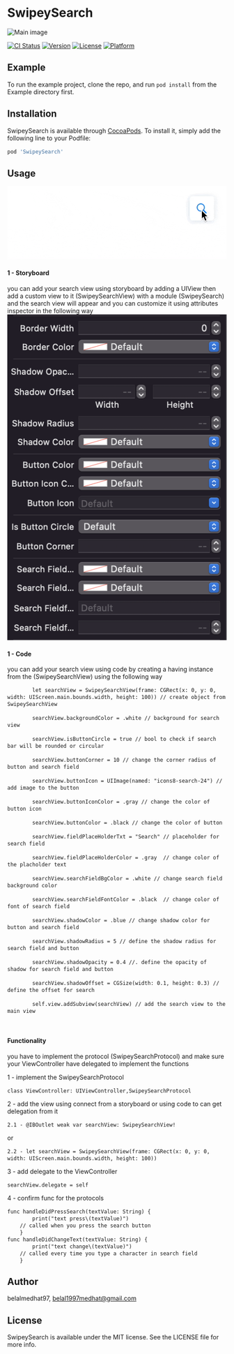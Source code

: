 # SwipeySearch
![Main image](/Images/SwipeySearch.png)

[![CI Status](https://img.shields.io/travis/belalmedhat97/SwipeySearch.svg?style=flat)](https://travis-ci.org/belalmedhat97/SwipeySearch)
[![Version](https://img.shields.io/cocoapods/v/SwipeySearch.svg?style=flat)](https://cocoapods.org/pods/SwipeySearch)
[![License](https://img.shields.io/cocoapods/l/SwipeySearch.svg?style=flat)](https://cocoapods.org/pods/SwipeySearch)
[![Platform](https://img.shields.io/cocoapods/p/SwipeySearch.svg?style=flat)](https://cocoapods.org/pods/SwipeySearch)

## Example

To run the example project, clone the repo, and run `pod install` from the Example directory first.

## Installation

SwipeySearch is available through [CocoaPods](https://cocoapods.org). To install
it, simply add the following line to your Podfile:

```ruby
pod 'SwipeySearch'
```
## Usage
![Storyboard](/Images/Swipey.gif)
#### 1 - Storyboard
you can add your search view using storyboard by adding a UIView then add a custom view to it (SwipeySearchView) with a module (SwipeySearch) and the search view will appear and you can customize it using attributes inspector in the following way 
![Storyboard](/Images/Storyboard.png)

#### 1 - Code
you can add your search view using code by creating a  having instance from the (SwipeySearchView) using the following way 
```
        let searchView = SwipeySearchView(frame: CGRect(x: 0, y: 0, width: UIScreen.main.bounds.width, height: 100)) // create object from SwipeySearchView 

        searchView.backgroundColor = .white // background for search view 

        searchView.isButtonCircle = true // bool to check if search bar will be rounded or circular 

        searchView.buttonCorner = 10 // change the corner radius of button and search field 

        searchView.buttonIcon = UIImage(named: "icons8-search-24") // add image to the button 

        searchView.buttonIconColor = .gray // change the color of button icon 

        searchView.buttonColor = .black // change the color of button  

        searchView.fieldPlaceHolderTxt = "Search" // placeholder for search field

        searchView.fieldPlaceHolderColor = .gray  // change color of the placholder text 

        searchView.searchFieldBgColor = .white // change search field background color 

        searchView.searchFieldFontColor = .black  // change color of font of search field 

        searchView.shadowColor = .blue // change shadow color for button and search field 

        searchView.shadowRadius = 5 // define the shadow radius for search field and button 

        searchView.shadowOpacity = 0.4 //. define the opacity of shadow for search field and button 

        searchView.shadowOffset = CGSize(width: 0.1, height: 0.3) // define the offset for search 

        self.view.addSubview(searchView) // add the search view to the main view 



```

####  Functionality
you have to implement the protocol (SwipeySearchProtocol) and make sure your ViewController have delegated to implement the functions 
 
1 - implement the SwipeySearchProtocol 
```
class ViewController: UIViewController,SwipeySearchProtocol

```
2 - add the view using connect from a storyboard or using code to can get delegation from it 
```
2.1 - @IBOutlet weak var searchView: SwipeySearchView!
```
or 
```
2.2 - let searchView = SwipeySearchView(frame: CGRect(x: 0, y: 0, width: UIScreen.main.bounds.width, height: 100))
```
3 - add delegate to the ViewController 
```
searchView.delegate = self
```
4 - confirm func for the protocols 
```
func handleDidPressSearch(textValue: String) {
        print("text press\(textValue)") 
	// called when you press the search button 
    }
func handleDidChangeText(textValue: String) {
        print("text change\(textValue)")
	// called every time you type a character in search field 
    }
``` 


## Author

belalmedhat97, belal1997medhat@gmail.com

## License

SwipeySearch is available under the MIT license. See the LICENSE file for more info.
